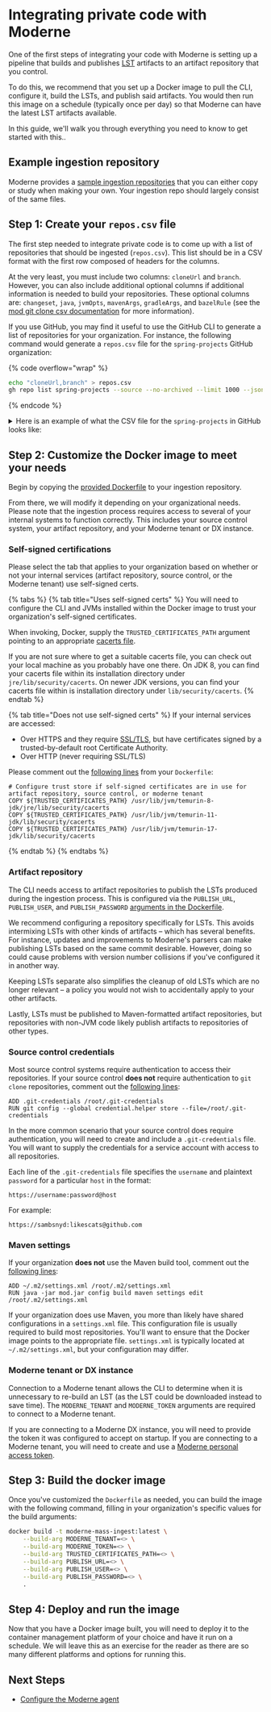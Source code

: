 # Integrating private code with Moderne

One of the first steps of integrating your code with Moderne is setting up a pipeline that builds and publishes [LST](../references/concepts/lossless-semantic-trees.md) artifacts to an artifact repository that you control.

To do this, we recommend that you set up a Docker image to pull the CLI, configure it, build the LSTs, and publish said artifacts. You would then run this image on a schedule (typically once per day) so that Moderne can have the latest LST artifacts available.

In this guide, we'll walk you through everything you need to know to get started with this..

## Example ingestion repository

Moderne provides a [sample ingestion repositories](https://github.com/moderneinc/mass-ingest-example) that you can either copy or study when making your own. Your ingestion repo should largely consist of the same files.

## Step 1: Create your `repos.csv` file

The first step needed to integrate private code is to come up with a list of repositories that should be ingested (`repos.csv`). This list should be in a CSV format with the first row composed of headers for the columns.

At the very least, you must include two columns: `cloneUrl` and `branch`. However, you can also include additional optional columns if additional information is needed to build your repositories. These optional columns are: `changeset`, `java`, `jvmOpts`, `mavenArgs`, `gradleArgs`, and `bazelRule` (see the [mod git clone csv documentation](/user-documentation/moderne-cli/cli-reference.md#mod-git-clone-csv) for more information).

If you use GitHub, you may find it useful to use the GitHub CLI to generate a list of repositories for your organization. For instance, the following command would generate a `repos.csv` file for the `spring-projects` GitHub organization:

{% code overflow="wrap" %}
```bash
echo "cloneUrl,branch" > repos.csv
gh repo list spring-projects --source --no-archived --limit 1000 --json sshUrl,defaultBranchRef --template "{{range .}}{{.sshUrl}},{{.defaultBranchRef.name}}{{\"\n\"}}{{end}}" >> repos.csv
```
{% endcode %}

<details>

<summary>Here is an example of what the CSV file for the <code>spring-projects</code> in GitHub looks like:</summary>

```
cloneUrl,branch
git@github.com:spring-projects/spring-cli.git,main
git@github.com:spring-projects/spring-ai.git,main
git@github.com:spring-projects/spring-pulsar.git,main
git@github.com:spring-projects/spring-framework.git,main
git@github.com:spring-projects/spring-amqp-samples.git,main
git@github.com:spring-projects/spring-amqp.git,main
git@github.com:spring-projects/spring-boot.git,main
git@github.com:spring-projects/spring-security-samples.git,main
git@github.com:spring-projects/spring-kafka.git,main
git@github.com:spring-projects/spring-session.git,main
git@github.com:spring-projects/spring-authorization-server.git,main
git@github.com:spring-projects/spring-batch.git,main
git@github.com:spring-projects/spring-integration.git,main
git@github.com:spring-projects/spring-integration-samples.git,main
git@github.com:spring-projects/spring-data-commons.git,main
git@github.com:spring-projects/spring-data-neo4j.git,main
git@github.com:spring-projects/spring-graphql.git,main
git@github.com:spring-projects/spring-data-redis.git,main
git@github.com:spring-projects/spring-data-keyvalue.git,main
git@github.com:spring-projects/spring-data-rest.git,main
git@github.com:spring-projects/spring-security.git,main
git@github.com:spring-projects/spring-petclinic.git,main
git@github.com:spring-projects/spring-modulith.git,main
git@github.com:spring-projects/spring-data-mongodb.git,main
git@github.com:spring-projects/spring-data-relational.git,main
git@github.com:spring-projects/spring-data-jpa.git,main
git@github.com:spring-projects/spring-data-couchbase.git,main
git@github.com:spring-projects/spring-data-bom.git,main
git@github.com:spring-projects/spring-data-build.git,main
git@github.com:spring-projects/spring-data-elasticsearch.git,main
git@github.com:spring-projects/spring-shell.git,main
git@github.com:spring-projects/spring-retry.git,main
git@github.com:spring-projects/spring-ws.git,main
git@github.com:spring-projects/spring-data-release.git,main
git@github.com:spring-projects/sts4.git,main
git@github.com:spring-projects/spring-data-ldap.git,main
git@github.com:spring-projects/spring-data-cassandra.git,main
git@github.com:spring-projects/spring-ldap.git,main
git@github.com:spring-projects/spring-integration-aws.git,main
git@github.com:spring-projects/spring-rewrite-commons.git,main
git@github.com:spring-projects/spring-aot-smoke-tests.git,ci
git@github.com:spring-projects/spring-hateoas.git,main
git@github.com:spring-projects/spring-restdocs.git,main
git@github.com:spring-projects/spring-lifecycle-smoke-tests.git,main
git@github.com:spring-projects/spring-security-kerberos.git,main
git@github.com:spring-projects/spring-webflow.git,main
git@github.com:spring-projects/spring-net.git,main
git@github.com:spring-projects/spring-data-examples.git,main
git@github.com:spring-projects/spring-statemachine.git,main
git@github.com:spring-projects/spring-vault.git,main
git@github.com:spring-projects/spring-credhub.git,main
git@github.com:spring-projects/spring-batch-extensions.git,main
git@github.com:spring-projects/spring-session-data-mongodb.git,main
git@github.com:spring-projects/spring-plugin.git,main
git@github.com:spring-projects/spring-test-data-geode.git,main
git@github.com:spring-projects/security-advisories.git,main
git@github.com:spring-projects/spring-guice.git,main
git@github.com:spring-projects/spring-data-dev-tools.git,main
git@github.com:spring-projects/spring-data-envers.git,main
git@github.com:spring-projects/spring-data-r2dbc.git,main
git@github.com:spring-projects/spring-boot-data-geode.git,main
git@github.com:spring-projects/spring-session-data-geode.git,main
git@github.com:spring-projects/spring-session-bom.git,main
git@github.com:spring-projects/spring-data-geode.git,main
git@github.com:spring-projects/spring-flo.git,main
git@github.com:spring-projects/.github.git,main
git@github.com:spring-projects/spring-webflow-samples.git,main
git@github.com:spring-projects/eclipse-integration-tcserver.git,main
git@github.com:spring-projects/gh-pages.git,gh-pages
git@github.com:spring-projects/spring-hateoas-examples.git,main
git@github.com:spring-projects/spring-ws-samples.git,main
git@github.com:spring-projects/sts-thirdparty-p2-repo.git,master
git@github.com:spring-projects/spring-integration-extensions.git,main
git@github.com:spring-projects/spring-restdocs-samples.git,main
git@github.com:spring-projects/spring-graphql-examples.git,main
git@github.com:spring-projects/spring-data.git,master
git@github.com:spring-projects/spring-loaded.git,master
git@github.com:spring-projects/spring-data-gemfire.git,main
git@github.com:spring-projects/spring-cloud.git,master
git@github.com:spring-projects/spring-session-data-mongodb-examples.git,main
git@github.com:spring-projects/spring-integration-flow.git,master
git@github.com:spring-projects/spring-integration-splunk.git,master
```

</details>

## Step 2: Customize the Docker image to meet your needs

Begin by copying the [provided Dockerfile](https://github.com/moderneinc/mass-ingest-example/blob/main/Dockerfile) to your ingestion repository.

From there, we will modify it depending on your organizational needs. Please note that the ingestion process requires access to several of your internal systems to function correctly. This includes your source control system, your artifact repository, and your Moderne tenant or DX instance.

### Self-signed certifications

Please select the tab that applies to your organization based on whether or not your internal services (artifact repository, source control, or the Moderne tenant) use self-signed certs.

{% tabs %}
{% tab title="Uses self-signed certs" %}
You will need to configure the CLI and JVMs installed within the Docker image to trust your organization's self-signed certificates. 

When invoking, Docker, supply the `TRUSTED_CERTIFICATES_PATH` argument pointing to an appropriate [cacerts file](https://www.ibm.com/docs/en/sdk-java-technology/8?topic=certificate-cacerts-certificates-file).

If you are not sure where to get a suitable cacerts file, you can check out your local machine as you probably have one there. On JDK 8, you can find your cacerts file within its installation directory under `jre/lib/security/cacerts`. On newer JDK versions, you can find your cacerts file within is installation directory under `lib/security/cacerts`.
{% endtab %}

{% tab title="Does not use self-signed certs" %}
If your internal services are accessed:

* Over HTTPS and they require [SSL/TLS](https://en.wikipedia.org/wiki/Transport_Layer_Security), but have certificates signed by a trusted-by-default root Certificate Authority.
* Over HTTP (never requiring SSL/TLS)

Please comment out the [following lines](https://github.com/moderneinc/mass-ingest-example/blob/main/Dockerfile#L40-L42) from your `Dockerfile`:

```docker
# Configure trust store if self-signed certificates are in use for artifact repository, source control, or moderne tenant
COPY ${TRUSTED_CERTIFICATES_PATH} /usr/lib/jvm/temurin-8-jdk/jre/lib/security/cacerts
COPY ${TRUSTED_CERTIFICATES_PATH} /usr/lib/jvm/temurin-11-jdk/lib/security/cacerts
COPY ${TRUSTED_CERTIFICATES_PATH} /usr/lib/jvm/temurin-17-jdk/lib/security/cacerts
```
{% endtab %}
{% endtabs %}

### Artifact repository

The CLI needs access to artifact repositories to publish the LSTs produced during the ingestion process. This is configured via the `PUBLISH_URL`, `PUBLISH_USER`, and `PUBLISH_PASSWORD` [arguments in the Dockerfile](https://github.com/moderneinc/mass-ingest-example/blob/main/Dockerfile#L18-L20).

We recommend configuring a repository specifically for LSTs. This avoids intermixing LSTs with other kinds of artifacts – which has several benefits. For instance, updates and improvements to Moderne's parsers can make publishing LSTs based on the same commit desirable. However, doing so could cause problems with version number collisions if you've configured it in another way. 

Keeping LSTs separate also simplifies the cleanup of old LSTs which are no longer relevant – a policy you would not wish to accidentally apply to your other artifacts. 

Lastly, LSTs must be published to Maven-formatted artifact repositories, but repositories with non-JVM code likely publish artifacts to repositories of other types.

### Source control credentials

Most source control systems require authentication to access their repositories. If your source control **does not** require authentication to `git clone` repositories, comment out the [following lines](https://github.com/moderneinc/mass-ingest-example/blob/main/Dockerfile#L35-L36):

```docker
ADD .git-credentials /root/.git-credentials
RUN git config --global credential.helper store --file=/root/.git-credentials
```

In the more common scenario that your source control does require authentication, you will need to create and include a `.git-credentials` file. You will want to supply the credentials for a service account with access to all repositories.

Each line of the `.git-credentials` file specifies the `username` and plaintext `password` for a particular `host` in the format:

```
https://username:password@host
```

For example:

```
https://sambsnyd:likescats@github.com
```

### Maven settings

If your organization **does not** use the Maven build tool, comment out the [following lines](https://github.com/moderneinc/mass-ingest-example/blob/main/Dockerfile#L30-L31):

```docker
ADD ~/.m2/settings.xml /root/.m2/settings.xml
RUN java -jar mod.jar config build maven settings edit /root/.m2/settings.xml
```

If your organization does use Maven, you more than likely have shared configurations in a `settings.xml` file. This configuration file is usually required to build most repositories. You'll want to ensure that the Docker image points to the appropriate file. `settings.xml` is typically located at `~/.m2/settings.xml`, but your configuration may differ.

### Moderne tenant or DX instance

Connection to a Moderne tenant allows the CLI to determine when it is unnecessary to re-build an LST (as the LST could be downloaded instead to save time). The `MODERNE_TENANT` and `MODERNE_TOKEN` arguments are required to connect to a Moderne tenant.

If you are connecting to a Moderne DX instance, you will need to provide the token it was configured to accept on startup. If you are connecting to a Moderne tenant, you will need to create and use a [Moderne personal access token](../../../user-documentation/moderne-platform/how-to-guides/create-api-access-tokens.md). 

## Step 3: Build the docker image

Once you've customized the `Dockerfile` as needed, you can build the image with the following command, filling in your organization's specific values for the build arguments:

```bash
docker build -t moderne-mass-ingest:latest \
    --build-arg MODERNE_TENANT=<> \
    --build-arg MODERNE_TOKEN=<> \
    --build-arg TRUSTED_CERTIFICATES_PATH=<> \
    --build-arg PUBLISH_URL=<> \
    --build-arg PUBLISH_USER=<> \
    --build-arg PUBLISH_PASSWORD=<> \
    .
```

## Step 4: Deploy and run the image

Now that you have a Docker image built, you will need to deploy it to the container management platform of your choice and have it run on a schedule. We will leave this as an exercise for the reader as there are so many different platforms and options for running this. 

## Next Steps

* [Configure the Moderne agent](agent-configuration/agent-configuration.md)
